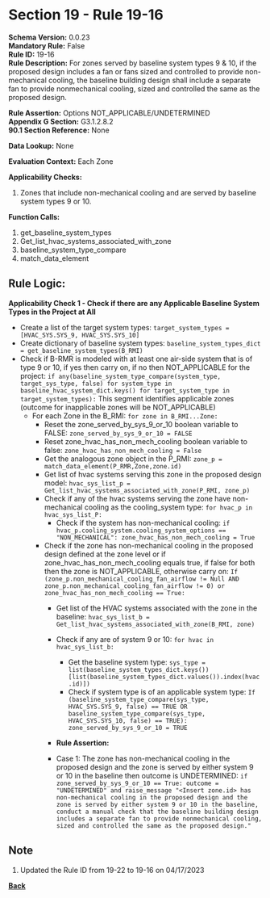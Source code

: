 # Section 19 - Rule 19-16           
**Schema Version:** 0.0.23    
**Mandatory Rule:** False    
**Rule ID:** 19-16           
**Rule Description:** For zones served by baseline system types 9 & 10, if the proposed design includes a fan or fans sized and controlled to provide non-mechanical cooling, the baseline building design shall include a separate fan to provide nonmechanical cooling, sized and controlled the same as the proposed design.      

**Rule Assertion:** Options NOT_APPLICABLE/UNDETERMINED      
**Appendix G Section:** G3.1.2.8.2          
**90.1 Section Reference:** None  

**Data Lookup:** None    

**Evaluation Context:** Each Zone    

**Applicability Checks:**  
1. Zones that include non-mechanical cooling and are served by baseline system types 9 or 10.   
 

**Function Calls:**  
1. get_baseline_system_types   
2. Get_list_hvac_systems_associated_with_zone  
3. baseline_system_type_compare     
4. match_data_element  


## Rule Logic:   
**Applicability Check 1 - Check if there are any Applicable Baseline System Types in the Project at All**   
- Create a list of the target system types: `target_system_types = [HVAC_SYS.SYS_9, HVAC_SYS.SYS_10]`  
- Create dictionary of baseline system types: `baseline_system_types_dict = get_baseline_system_types(B_RMI)`  
- Check if B-RMR is modeled with at least one air-side system that is of type 9 or 10, if yes then carry on, if no then NOT_APPLICABLE for the project: `if any(baseline_system_type_compare(system_type, target_sys_type, false) for system_type in baseline_hvac_system_dict.keys() for target_system_type in target_system_types):` 
    This segment identifies applicable zones (outcome for inapplicable zones will be NOT_APPLICABLE)
    - For each Zone in the B_RMI: `for zone in B_RMI...Zone:` 
        - Reset the zone_served_by_sys_9_or_10 boolean variable to FALSE: `zone_served_by_sys_9_or_10 = FALSE`  
        - Reset zone_hvac_has_non_mech_cooling boolean variable to false: `zone_hvac_has_non_mech_cooling = False`  
        - Get the analogous zone object in the P_RMI: `zone_p = match_data_element(P_RMR,Zone,zone.id)` 
        - Get list of hvac systems serving this zone in the proposed design model: `hvac_sys_list_p = Get_list_hvac_systems_associated_with_zone(P_RMI, zone_p)`  
        - Check if any of the hvac systems serving the zone have non-mechanical cooling as the cooling_system type: `for hvac_p in hvac_sys_list_P:`  
            - Check if the system has non-mechanical cooling: `if hvac_p.cooling_system.cooling_system_options == "NON_MECHANICAL": zone_hvac_has_non_mech_cooling = True`  
        - Check if the zone has non-mechanical cooling in the proposed design defined at the zone level or if zone_hvac_has_non_mech_cooling equals true, if false for both then the zone is NOT_APPLICABLE, otherwise carry on: `If (zone_p.non_mechanical_cooling_fan_airflow != Null AND zone_p.non_mechanical_cooling_fan_airflow != 0) or zone_hvac_has_non_mech_cooling == True:`  
            - Get list of the HVAC systems associated with the zone in the baseline: `hvac_sys_list_b = Get_list_hvac_systems_associated_with_zone(B_RMI, zone)`  
            - Check if any are of system 9 or 10: `for hvac in hvac_sys_list_b:`  
                - Get the baseline system type: `sys_type = list(baseline_system_types_dict.keys())[list(baseline_system_types_dict.values()).index(hvac.id)])`
                - Check if system type is of an applicable system type:  `If (baseline_system_type_compare(sys_type, HVAC_SYS.SYS_9, false) == TRUE OR baseline_system_type_compare(sys_type, HVAC_SYS.SYS_10, false) == TRUE): zone_served_by_sys_9_or_10 = TRUE`    
                
            - **Rule Assertion:** 
            - Case 1: The zone has non-mechanical cooling in the proposed design and the zone is served by either system 9 or 10 in the baseline then outcome is UNDETERMINED: `if zone_served_by_sys_9_or_10 == True: outcome = "UNDETERMINED" and raise_message "<Insert zone.id> has non-mechanical cooling in the proposed design and the zone is served by either system 9 or 10 in the baseline, conduct a manual check that the baseline building design includes a separate fan to provide nonmechanical cooling, sized and controlled the same as the proposed design."`  
  

## Note
1. Updated the Rule ID from 19-22 to 19-16 on 04/17/2023

**[Back](_toc.md)**